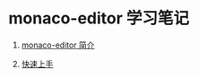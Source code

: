 # monaco-editor 学习笔记

1. [monaco-editor 简介](./src/pages/01-home/tip.md)

2. [快速上手](./src/pages/01-start/tip.md)
